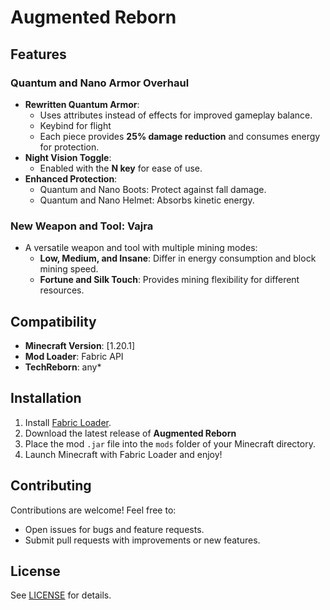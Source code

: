 # Augmented Reborn

## Features

### **Quantum and Nano Armor Overhaul**
- **Rewritten Quantum Armor**:
  - Uses attributes instead of effects for improved gameplay balance.
  - Keybind for flight
  - Each piece provides **25% damage reduction** and consumes energy for protection.
- **Night Vision Toggle**:
  - Enabled with the **N key** for ease of use.
- **Enhanced Protection**:
  - Quantum and Nano Boots: Protect against fall damage.
  - Quantum and Nano Helmet: Absorbs kinetic energy.

### **New Weapon and Tool: Vajra**
- A versatile weapon and tool with multiple mining modes:
  - **Low, Medium, and Insane**: Differ in energy consumption and block mining speed.
  - **Fortune and Silk Touch**: Provides mining flexibility for different resources.
 
## Compatibility

- **Minecraft Version**: [1.20.1]
- **Mod Loader**: Fabric API
- **TechReborn**: any*

## Installation

1. Install [Fabric Loader](https://fabricmc.net/use/).
2. Download the latest release of **Augmented Reborn**
3. Place the mod `.jar` file into the `mods` folder of your Minecraft directory.
4. Launch Minecraft with Fabric Loader and enjoy!

## Contributing

Contributions are welcome! Feel free to:
- Open issues for bugs and feature requests.
- Submit pull requests with improvements or new features.

## License

See [LICENSE](LICENSE) for details.
